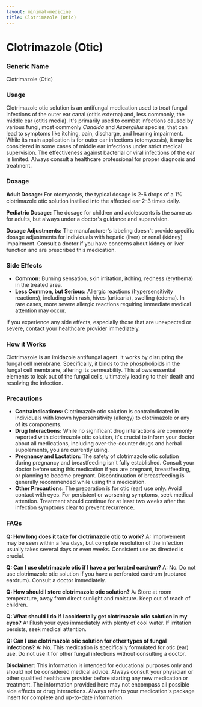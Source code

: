 ```yaml
---
layout: minimal-medicine
title: Clotrimazole (Otic)
---
```


# Clotrimazole (Otic)
### Generic Name
Clotrimazole (Otic)

### Usage
Clotrimazole otic solution is an antifungal medication used to treat fungal infections of the outer ear canal (otitis externa) and, less commonly, the middle ear (otitis media).  It's primarily used to combat infections caused by various fungi, most commonly *Candida* and *Aspergillus* species, that can lead to symptoms like itching, pain, discharge, and hearing impairment. While its main application is for outer ear infections (otomycosis), it may be considered in some cases of middle ear infections under strict medical supervision.  The effectiveness against bacterial or viral infections of the ear is limited.  Always consult a healthcare professional for proper diagnosis and treatment.


### Dosage
**Adult Dosage:** For otomycosis, the typical dosage is 2-6 drops of a 1% clotrimazole otic solution instilled into the affected ear 2-3 times daily.

**Pediatric Dosage:** The dosage for children and adolescents is the same as for adults, but always under a doctor's guidance and supervision.

**Dosage Adjustments:**  The manufacturer's labeling doesn't provide specific dosage adjustments for individuals with hepatic (liver) or renal (kidney) impairment.  Consult a doctor if you have concerns about kidney or liver function and are prescribed this medication.


### Side Effects
* **Common:** Burning sensation, skin irritation, itching, redness (erythema) in the treated area.
* **Less Common, but Serious:**  Allergic reactions (hypersensitivity reactions), including skin rash, hives (urticaria), swelling (edema).  In rare cases, more severe allergic reactions requiring immediate medical attention may occur.


If you experience any side effects, especially those that are unexpected or severe, contact your healthcare provider immediately.


### How it Works
Clotrimazole is an imidazole antifungal agent. It works by disrupting the fungal cell membrane.  Specifically, it binds to the phospholipids in the fungal cell membrane, altering its permeability. This allows essential elements to leak out of the fungal cells, ultimately leading to their death and resolving the infection.


### Precautions
* **Contraindications:** Clotrimazole otic solution is contraindicated in individuals with known hypersensitivity (allergy) to clotrimazole or any of its components.
* **Drug Interactions:**  While no significant drug interactions are commonly reported with clotrimazole otic solution, it's crucial to inform your doctor about all medications, including over-the-counter drugs and herbal supplements, you are currently using.
* **Pregnancy and Lactation:** The safety of clotrimazole otic solution during pregnancy and breastfeeding isn't fully established.  Consult your doctor before using this medication if you are pregnant, breastfeeding, or planning to become pregnant.  Discontinuation of breastfeeding is generally recommended while using this medication.
* **Other Precautions:** The preparation is for otic (ear) use only.  Avoid contact with eyes.  For persistent or worsening symptoms, seek medical attention. Treatment should continue for at least two weeks after the infection symptoms clear to prevent recurrence.


### FAQs

**Q: How long does it take for clotrimazole otic to work?**
A: Improvement may be seen within a few days, but complete resolution of the infection usually takes several days or even weeks.  Consistent use as directed is crucial.

**Q: Can I use clotrimazole otic if I have a perforated eardrum?**
A: No. Do not use clotrimazole otic solution if you have a perforated eardrum (ruptured eardrum). Consult a doctor immediately.

**Q: How should I store clotrimazole otic solution?**
A: Store at room temperature, away from direct sunlight and moisture.  Keep out of reach of children.

**Q: What should I do if I accidentally get clotrimazole otic solution in my eyes?**
A: Flush your eyes immediately with plenty of cool water. If irritation persists, seek medical attention.

**Q: Can I use clotrimazole otic solution for other types of fungal infections?**
A: No. This medication is specifically formulated for otic (ear) use.  Do not use it for other fungal infections without consulting a doctor.


**Disclaimer:** This information is intended for educational purposes only and should not be considered medical advice. Always consult your physician or other qualified healthcare provider before starting any new medication or treatment.  The information provided here may not encompass all possible side effects or drug interactions. Always refer to your medication's package insert for complete and up-to-date information.
